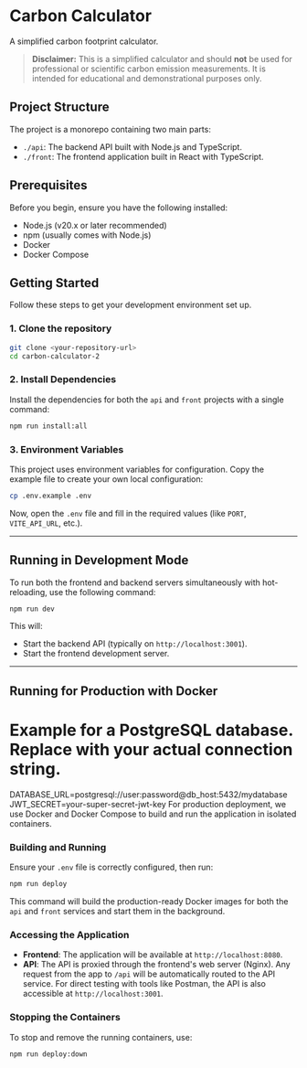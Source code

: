 # Carbon Calculator

A simplified carbon footprint calculator.

> **Disclaimer:** This is a simplified calculator and should **not** be used for professional or scientific carbon emission measurements. It is intended for educational and demonstrational purposes only.

## Project Structure

The project is a monorepo containing two main parts:

-   `./api`: The backend API built with Node.js and TypeScript.
-   `./front`: The frontend application built in React with TypeScript.

## Prerequisites

Before you begin, ensure you have the following installed:

-   Node.js (v20.x or later recommended)
-   npm (usually comes with Node.js)
-   Docker
-   Docker Compose

## Getting Started

Follow these steps to get your development environment set up.

### 1. Clone the repository

```bash
git clone <your-repository-url>
cd carbon-calculator-2
```

### 2. Install Dependencies

Install the dependencies for both the `api` and `front` projects with a single command:

```bash
npm run install:all
```

### 3. Environment Variables

This project uses environment variables for configuration. Copy the example file to create your own local configuration:

```bash
cp .env.example .env
```

Now, open the `.env` file and fill in the required values (like `PORT`, `VITE_API_URL`, etc.).

---

## Running in Development Mode

To run both the frontend and backend servers simultaneously with hot-reloading, use the following command:

```bash
npm run dev
```

This will:
-   Start the backend API (typically on `http://localhost:3001`).
-   Start the frontend development server.

---

## Running for Production with Docker
# Example for a PostgreSQL database. Replace with your actual connection string.
DATABASE_URL=postgresql://user:password@db_host:5432/mydatabase
JWT_SECRET=your-super-secret-jwt-key
For production deployment, we use Docker and Docker Compose to build and run the application in isolated containers.

### Building and Running

Ensure your `.env` file is correctly configured, then run:

```bash
npm run deploy
```

This command will build the production-ready Docker images for both the `api` and `front` services and start them in the background.

### Accessing the Application

-   **Frontend**: The application will be available at `http://localhost:8080`.
-   **API**: The API is proxied through the frontend's web server (Nginx). Any request from the app to `/api` will be automatically routed to the API service. For direct testing with tools like Postman, the API is also accessible at `http://localhost:3001`.

### Stopping the Containers

To stop and remove the running containers, use:

```bash
npm run deploy:down
```